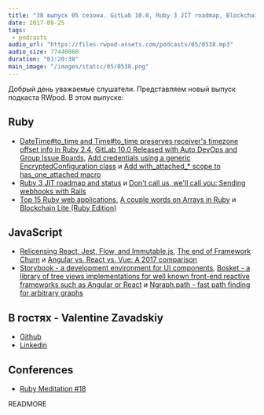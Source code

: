 ```yaml
---
title: "38 выпуск 05 сезона. GitLab 10.0, Ruby 3 JIT roadmap, Blockchain Lite, Relicensing React, Storybook, Bosket и прочее"
date: 2017-09-25
tags:
 - podcasts
audio_url: "https://files.rwpod-assets.com/podcasts/05/0538.mp3"
audio_size: 77440060
duration: "01:20:38"
main_image: "/images/static/05/0538.png"
---
```


Добрый день уважаемые слушатели. Представляем новый выпуск подкаста RWpod. В этом выпуске:

## Ruby

 - [DateTime#to_time and Time#to_time preserves receiver's timezone offset info in Ruby 2.4](https://blog.bigbinary.com/2017/09/19/to-time-preserves-time-zone-info-in-ruby-2-4.html), [GitLab 10.0 Released with Auto DevOps and Group Issue Boards](https://about.gitlab.com/2017/09/22/gitlab-10-0-released/), [Add credentials using a generic EncryptedConfiguration class](https://github.com/rails/rails/pull/30067) и [Add with_attached_* scope to has_one_attached macro](https://github.com/rails/rails/pull/30629)
 - [Ruby 3 JIT roadmap and status](https://vmakarov.fedorapeople.org/VMakarov-RubyKaigi2017.pdf) и [Don't call us, we'll call you: Sending webhooks with Rails](https://benediktdeicke.com/2017/09/sending-webhooks-with-rails/)
 - [Top 15 Ruby web applications](http://handypixel.com/top-15-ruby-web-applications/), [A couple words on Arrays in Ruby](http://rubyblog.pro/2017/09/couple-words-on-arrays) и [Blockchain Lite (Ruby Edition)](https://github.com/openblockchains/blockchain.lite.rb)

## JavaScript

 - [Relicensing React, Jest, Flow, and Immutable.js](https://code.facebook.com/posts/300798627056246), [The end of Framework Churn](http://blog.ionic.io/the-end-of-framework-churn/) и [Angular vs. React vs. Vue: A 2017 comparison](https://medium.com/unicorn-supplies/angular-vs-react-vs-vue-a-2017-comparison-c5c52d620176)
 - [Storybook - a development environment for UI components](https://storybook.js.org/), [Bosket - a library of tree views implementations for well known front-end reactive frameworks such as Angular or React](https://elbywan.github.io/bosket/) и [Ngraph.path - fast path finding for arbitrary graphs](https://anvaka.github.io/ngraph.path.demo/)

## В гостях - Valentine Zavadskiy

 - [Github](https://github.com/Saicheg)
 - [Linkedin](https://www.linkedin.com/in/valentinzavadsky/)

## Conferences

 - [Ruby Meditation #18](http://www.rubymeditation.com/)

READMORE

